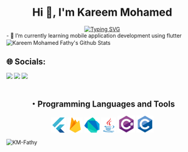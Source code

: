 
<h1 align="center">Hi 👋, I'm Kareem Mohamed</h1>

<div align="center"><a href="https://git.io/typing-svg"><img src="https://readme-typing-svg.demolab.com?font=Fira+Code&weight=500&size=21&pause=1000&color=00B078&center=true&vCenter=true&random=true&width=435&lines=Computer+Engineer;" alt="Typing SVG" /></a></div>
- 🌱 I’m currently learning mobile application development using flutter

  

<img align="center" alt="Kareem Mohamed Fathy's Github Stats" src="https://github-readme-stats.vercel.app/api?username=KM-Fathy&show_icons=true&hide_border=true&count_private=true&bg_color=35,0b0c12,0e1535&title_color=fff&text_color=fff&icon_color=fff" />
 
 
## 🌐 Socials:
  [<img src="https://img.shields.io/badge/linkedin-%230077B5.svg?&style=for-the-badge&logo=linkedin&logoColor=white" />](https://www.linkedin.com/in/kareem-mohamed-64a92628a/) [<img src = "https://img.shields.io/badge/instagram-E4405F.svg?&style=for-the-badge&logo=instagram&logoColor=white">](https://www.instagram.com/kareem._.mohamed11/)  [<img src = "https://img.shields.io/badge/facebook-%2320A1F1.svg?&style=for-the-badge&logo=facebook&logoColor=white">](https://www.facebook.com/profile.php?id=100078072495501)
  <br> <br>

<h2 align="center">
・Programming Languages and Tools </h2>

<p align="center">
<img src="https://raw.githubusercontent.com/devicons/devicon/master/icons/flutter/flutter-original.svg" text=Flutter title=Flutter alt="flutter" width="40" height="40"/>
<img src="https://raw.githubusercontent.com/devicons/devicon/master/icons/firebase/firebase-original.svg" title=Firebase alt="firebase" width="40" height="40"/> 
<img src="https://raw.githubusercontent.com/devicons/devicon/master/icons/dart/dart-original.svg" title=Dart alt="dart" width="40" height="40"/> 
<img src="https://raw.githubusercontent.com/devicons/devicon/master/icons/java/java-original.svg" title=Java alt="java" width="40" height="40"/> 
<img src="https://raw.githubusercontent.com/devicons/devicon/master/icons/csharp/csharp-original.svg" title=C# alt="csharp" width="45" height="45"/> 
<img src="https://raw.githubusercontent.com/devicons/devicon/master/icons/c/c-original.svg" title=C width="45" height="45"/> 
</p>


<p><img src="https://github-readme-stats.vercel.app/api/top-langs?username=KM-Fathy&show_icons=true&hide_border=true&count_private=true&bg_color=35,0b0c12,0e1535&title_color=fff&text_color=fff&icon_color=fff" " alt="KM-Fathy" /></p>







